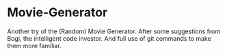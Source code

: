 # Movie-Generator
Another try of the (Random) Movie Generator. After some suggestions from Bogi, the intelligent code investor. And full use of git commands to make them more familiar.
